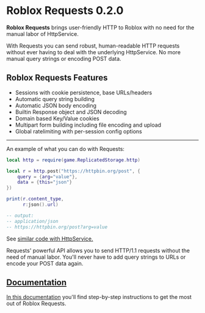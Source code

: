 
# Roblox Requests 0.2.0

**Roblox Requests** brings user-friendly HTTP to Roblox with no need for the manual labor of HttpService.

With Requests you can send robust, human-readable HTTP requests without ever having to deal with the underlying HttpService.
No more manual query strings or encoding POST data.

## Roblox Requests Features

- Sessions with cookie persistence, base URLs/headers
- Automatic query string building
- Automatic JSON body encoding
- Builtin Response object and JSON decoding
- Domain based Key/Value cookies
- Multipart form building including file encoding and upload
- Global ratelimiting with per-session config options

---

An example of what you can do with Requests:

```lua
local http = require(game.ReplicatedStorage.http)

local r = http.post("https://httpbin.org/post", {
	query = {arg="value"},
	data = {this="json"}  
})

print(r.content_type,
      r:json().url)

-- output:
-- application/json
-- https://httpbin.org/post?arg=value
```

See [similar code with HttpService.](https://gist.github.com/jpatrickdill/8fe2a82c47c1bdf679eb1a1c5f07d7a0)

Requests' powerful API allows you to send HTTP/1.1 requests without the need of manual labor. You'll never
have to add query strings to URLs or encode your POST data again.


## [Documentation](https://jpatrickdill.github.io/roblox-requests/guide/installation/)

[In this documentation](https://jpatrickdill.github.io/roblox-requests/guide/installation/) you'll find step-by-step instructions to get the most out of Roblox Requests.
